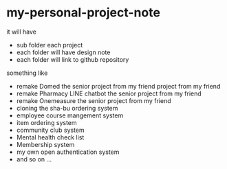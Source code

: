 # my-personal-project-note
it will have 
- sub folder each project
- each folder will have design note
- each folder will link to github repository

something like
- remake Domed the senior project from my friend project from my friend
- remake Pharmacy LINE chatbot the senior project from my friend
- remake Onemeasure the senior project from my friend
- cloning the sha-bu ordering system
- employee course mangement system
- item ordering system
- community club system
- Mental health check list
- Membership system
- my own open authentication system
- and so on ...
